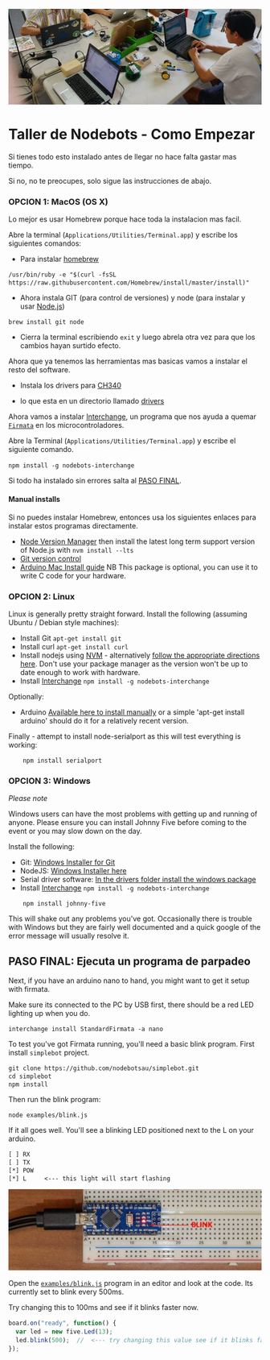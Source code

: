 ![setup.jpg](setup.jpg)

# Taller de Nodebots - Como Empezar

Si tienes todo esto instalado antes de llegar no hace falta gastar mas tiempo. 

Si no, no te preocupes, solo sigue las instrucciones de abajo.

### OPCION 1: MacOS (OS X)

Lo mejor es usar Homebrew porque hace toda la instalacion mas facil.

Abre la terminal (`Applications/Utilities/Terminal.app`) y escribe los siguientes
comandos:

* Para instalar [homebrew](http://brew.sh/)
```
/usr/bin/ruby -e "$(curl -fsSL https://raw.githubusercontent.com/Homebrew/install/master/install)"
```
* Ahora instala GIT (para control de versiones) y node (para instalar y usar [Node.js](http://nodejs.org/))
```
brew install git node
```
* Cierra la terminal escribiendo `exit` y luego abrela otra vez para que los cambios hayan
surtido efecto.

Ahora que ya tenemos las herramientas mas basicas vamos a instalar el resto del software.

* Instala los drivers para [CH340](https://www.geekfactory.mx/tutoriales/tutoriales-arduino/driver-ch340-para-arduino-chinos-o-genericos/) 
- lo que esta en un directorio llamado [drivers](drivers/CH34x_Install_V1.3.pkg)

Ahora vamos a instalar [Interchange](https://github.com/johnny-five-io/nodebots-interchange), un programa que nos ayuda a quemar [`Firmata`](https://www.youtube.com/watch?v=NlEgaMNKj8w) en los microcontroladores. 

Abre la Terminal (`Applications/Utilities/Terminal.app`) y escribe el siguiente comando.

`npm install -g nodebots-interchange`

Si todo ha instalado sin errores salta al [PASO FINAL](#paso-final-ejecuta-un-programa-de-parpadeo).

#### Manual installs

Si no puedes instalar Homebrew, entonces usa los siguientes enlaces 
para instalar estos programas directamente.

* [Node Version Manager](https://github.com/creationix/nvm) then install the latest long term support version of Node.js with `nvm install --lts`
* [Git version control](https://git-scm.com/)
* [Arduino Mac Install guide](http://arduino.cc/en/Guide/MacOSX) NB This package is optional,
you can use it to write C code for your hardware.


### OPCION 2: Linux

Linux is generally pretty straight forward. Install the following (assuming Ubuntu / Debian style machines):

* Install Git `apt-get install git`
* Install curl `apt-get install curl`
* Install nodejs using [NVM](https://github.com/creationix/nvm) - alternatively
[follow the appropriate directions here](http://nodejs.org). Don't use your
package manager as the version won't be up to date enough to work with hardware.
* Install [Interchange](https://github.com/johnny-five-io/nodebots-interchange)
`npm install -g nodebots-interchange`

Optionally:

* Arduino [Available here to install manually](http://playground.arduino.cc/Learning/Linux) or a simple 'apt-get install arduino' should do it for a relatively recent version.

Finally - attempt to install node-serialport as this will test everything is working:

```
	npm install serialport
```

### OPCION 3: Windows

_Please note_

Windows users can have the most problems with getting up and running of anyone.
Please ensure you can install Johnny Five before coming to the event or you may
slow down on the day.

Install the following:

* Git: [Windows Installer for Git](https://git-scm.com/downloads)
* NodeJS: [Windows Installer here](http://nodejs.org/en/download/)
* Serial driver software: [In the drivers folder install the windows package](drivers/CH340%20windows.zip)
* Install [Interchange](https://github.com/johnny-five-io/nodebots-interchange)
`npm install -g nodebots-interchange`

```
    npm install johnny-five
```

This will shake out any problems you've got. Occasionally there is trouble with
Windows but they are fairly well documented and a quick google of the error
message will usually resolve it.

## PASO FINAL: Ejecuta un programa de parpadeo

Next, if you have an arduino nano to hand, you might want to get it setup with firmata.

Make sure its connected to the PC by USB first, there should be a red LED lighting up when you do.

```
interchange install StandardFirmata -a nano
```

To test you've got Firmata running, you'll need a basic blink program. First install `simplebot` project.

```
git clone https://github.com/nodebotsau/simplebot.git
cd simplebot
npm install
```

Then run the blink program: 

```
node examples/blink.js
```

If it all goes well. You'll see a blinking LED positioned next to the L on your arduino.

```
[ ] RX
[ ] TX
[*] POW 
[*] L     <--- this light will start flashing
```

![blink.jpg](blink.jpg)

Open the [`examples/blink.js`](https://github.com/nodebotsau/simplebot/blob/master/examples/blink.js) program in an editor and look at the code. Its currently set to blink every 500ms. 

Try changing this to 100ms and see if it blinks faster now.

```js
board.on("ready", function() {
  var led = new five.Led(13);
  led.blink(500);  //  <--- try changing this value see if it blinks faster/slower
});
```
